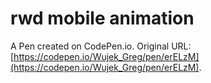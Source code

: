 # rwd mobile animation

A Pen created on CodePen.io. Original URL: [https://codepen.io/Wujek_Greg/pen/erELzM](https://codepen.io/Wujek_Greg/pen/erELzM).


